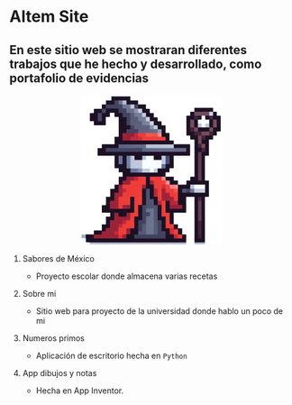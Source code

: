 # Altem Site

## En este sitio web se mostraran diferentes trabajos que he hecho y desarrollado, como portafolio de evidencias

<p align="center">
  <img src="https://raw.githubusercontent.com/Altem1/Altem.github.io/refs/heads/main/img/ico.png" alt="icon" width="50%">
</p>

1. Sabores de México
    - Proyecto escolar donde almacena varias recetas
  
2. Sobre mi
    - Sitio web para proyecto de la universidad donde hablo un poco de mi

3. Numeros primos
    - Aplicación de escritorio hecha en ```Python```

4. App dibujos y notas
    - Hecha en App Inventor.
